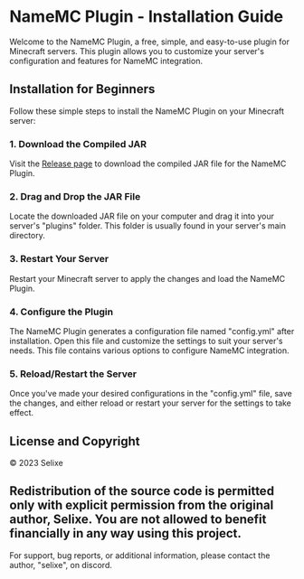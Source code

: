 # NameMC Plugin - Installation Guide

Welcome to the NameMC Plugin, a free, simple, and easy-to-use plugin for Minecraft servers. This plugin allows you to customize your server's configuration and features for NameMC integration.

## Installation for Beginners

Follow these simple steps to install the NameMC Plugin on your Minecraft server:

### 1. Download the Compiled JAR

Visit the [Release page](link_to_release_page) to download the compiled JAR file for the NameMC Plugin.

### 2. Drag and Drop the JAR File

Locate the downloaded JAR file on your computer and drag it into your server's "plugins" folder. This folder is usually found in your server's main directory.

### 3. Restart Your Server

Restart your Minecraft server to apply the changes and load the NameMC Plugin.

### 4. Configure the Plugin

The NameMC Plugin generates a configuration file named "config.yml" after installation. Open this file and customize the settings to suit your server's needs. This file contains various options to configure NameMC integration.

### 5. Reload/Restart the Server

Once you've made your desired configurations in the "config.yml" file, save the changes, and either reload or restart your server for the settings to take effect.

## License and Copyright

© 2023 Selixe

Redistribution of the source code is permitted only with explicit permission from the original author, Selixe.
You are not allowed to benefit financially in any way using this project.
---

For support, bug reports, or additional information, please contact the author, "selixe", on discord.
